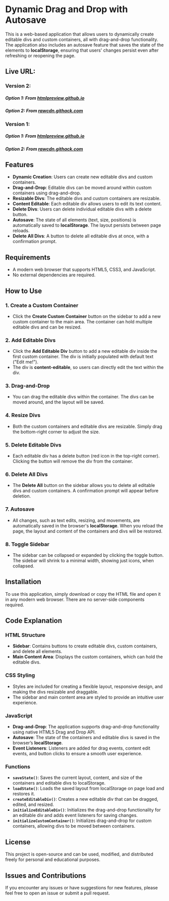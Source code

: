 # Dynamic Drag and Drop with Autosave

This is a web-based application that allows users to dynamically create editable divs and custom containers, all with drag-and-drop functionality. The application also includes an autosave feature that saves the state of the elements to **localStorage**, ensuring that users' changes persist even after refreshing or reopening the page.

## Live URL:

### Version 2:

##### Option 1: From [htmlpreview.github.io](https://htmlpreview.github.io/?https://github.com/KhemnarMayuresh/Tools/blob/main/%E0%A4%97%E0%A5%80%E0%A4%A4%E0%A4%95%E0%A4%BE%E0%A4%B0%E0%A4%BF%E0%A4%95%E0%A4%BE%20Text%20Editor/%E0%A4%97%E0%A5%80%E0%A4%A4%E0%A4%95%E0%A4%BE%E0%A4%B0%E0%A4%BF%E0%A4%95%E0%A4%BE%20Text%20Editor%20.html)

##### Option 2: From [rawcdn.githack.com](https://rawcdn.githack.com/KhemnarMayuresh/Tools/d63d03564fb59a87508e3c5a153a23b9316b66d7/%E0%A4%97%E0%A5%80%E0%A4%A4%E0%A4%95%E0%A4%BE%E0%A4%B0%E0%A4%BF%E0%A4%95%E0%A4%BE%20Text%20Editor/%E0%A4%97%E0%A5%80%E0%A4%A4%E0%A4%95%E0%A4%BE%E0%A4%B0%E0%A4%BF%E0%A4%95%E0%A4%BE%20Text%20Editor%20.html)

### Version 1:

##### Option 1: From [htmlpreview.github.io](https://htmlpreview.github.io/?https://github.com/KhemnarMayuresh/Tools/blob/64e57f6094d13a0059acef2f4b16012931fdf5e9/%E0%A4%97%E0%A5%80%E0%A4%A4%E0%A4%95%E0%A4%BE%E0%A4%B0%E0%A4%BF%E0%A4%95%E0%A4%BE%20Text%20Editor%20.html)

##### Option 2: From [rawcdn.githack.com](https://rawcdn.githack.com/KhemnarMayuresh/Tools/64e57f6094d13a0059acef2f4b16012931fdf5e9/%E0%A4%97%E0%A5%80%E0%A4%A4%E0%A4%95%E0%A4%BE%E0%A4%B0%E0%A4%BF%E0%A4%95%E0%A4%BE%20Text%20Editor%20.html)

## Features

- **Dynamic Creation**: Users can create new editable divs and custom containers.
- **Drag-and-Drop**: Editable divs can be moved around within custom containers using drag-and-drop.
- **Resizable Divs**: The editable divs and custom containers are resizable.
- **Content Editable**: Each editable div allows users to edit its text content.
- **Delete Divs**: Users can delete individual editable divs with a delete button.
- **Autosave**: The state of all elements (text, size, positions) is automatically saved to **localStorage**. The layout persists between page reloads.
- **Delete All Divs**: A button to delete all editable divs at once, with a confirmation prompt.

## Requirements

- A modern web browser that supports HTML5, CSS3, and JavaScript.
- No external dependencies are required.

## How to Use

### 1. **Create a Custom Container**

- Click the **Create Custom Container** button on the sidebar to add a new custom container to the main area. The container can hold multiple editable divs and can be resized.

### 2. **Add Editable Divs**

- Click the **Add Editable Div** button to add a new editable div inside the first custom container. The div is initially populated with default text ("Edit me!").
- The div is **content-editable**, so users can directly edit the text within the div.

### 3. **Drag-and-Drop**

- You can drag the editable divs within the container. The divs can be moved around, and the layout will be saved.

### 4. **Resize Divs**

- Both the custom containers and editable divs are resizable. Simply drag the bottom-right corner to adjust the size.

### 5. **Delete Editable Divs**

- Each editable div has a delete button (red icon in the top-right corner). Clicking the button will remove the div from the container.

### 6. **Delete All Divs**

- The **Delete All** button on the sidebar allows you to delete all editable divs and custom containers. A confirmation prompt will appear before deletion.

### 7. **Autosave**

- All changes, such as text edits, resizing, and movements, are automatically saved in the browser's **localStorage**. When you reload the page, the layout and content of the containers and divs will be restored.

### 8. **Toggle Sidebar**

- The sidebar can be collapsed or expanded by clicking the toggle button. The sidebar will shrink to a minimal width, showing just icons, when collapsed.

## Installation

To use this application, simply download or copy the HTML file and open it in any modern web browser. There are no server-side components required.

## Code Explanation

### HTML Structure

- **Sidebar**: Contains buttons to create editable divs, custom containers, and delete all elements.
- **Main Content Area**: Displays the custom containers, which can hold the editable divs.

### CSS Styling

- Styles are included for creating a flexible layout, responsive design, and making the divs resizable and draggable.
- The sidebar and main content area are styled to provide an intuitive user experience.

### JavaScript

- **Drag-and-Drop**: The application supports drag-and-drop functionality using native HTML5 Drag and Drop API.
- **Autosave**: The state of the containers and editable divs is saved in the browser’s **localStorage**.
- **Event Listeners**: Listeners are added for drag events, content edit events, and button clicks to ensure a smooth user experience.

### Functions

- **`saveState()`**: Saves the current layout, content, and size of the containers and editable divs to localStorage.
- **`loadState()`**: Loads the saved layout from localStorage on page load and restores it.
- **`createEditableDiv()`**: Creates a new editable div that can be dragged, edited, and resized.
- **`initializeEditableDiv()`**: Initializes the drag-and-drop functionality for an editable div and adds event listeners for saving changes.
- **`initializeCustomContainer()`**: Initializes drag-and-drop for custom containers, allowing divs to be moved between containers.

## License

This project is open-source and can be used, modified, and distributed freely for personal and educational purposes.

## Issues and Contributions

If you encounter any issues or have suggestions for new features, please feel free to open an issue or submit a pull request.
